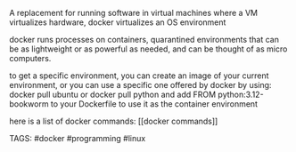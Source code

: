 A replacement for running software in virtual machines
where a VM virtualizes hardware, docker virtualizes an OS environment

docker runs processes on containers, quarantined environments that can be as lightweight or as powerful as needed, and can be thought of as micro computers.

to get a specific environment, you can create an image of your current environment, or you can use a specific one offered by docker by using:
	docker pull ubuntu
	or
	docker pull python
and add
	FROM python:3.12-bookworm
to your Dockerfile to use it as the container environment

here is a list of docker commands: [[docker commands]]

TAGS: #docker #programming #linux 